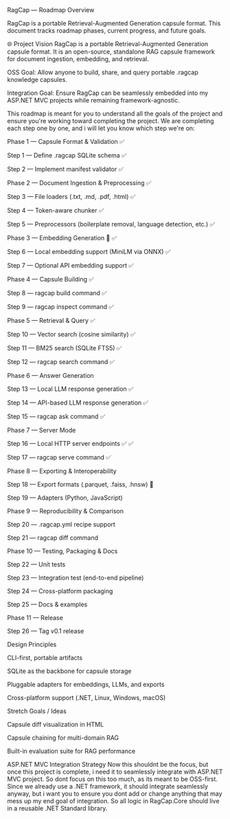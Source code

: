 RagCap — Roadmap
Overview

RagCap is a portable Retrieval-Augmented Generation capsule format.
This document tracks roadmap phases, current progress, and future goals.

🌐 Project Vision
RagCap is a portable Retrieval-Augmented Generation capsule format.
It is an open-source, standalone RAG capsule framework for document ingestion, embedding, and retrieval.

OSS Goal: Allow anyone to build, share, and query portable .ragcap knowledge capsules.

Integration Goal: Ensure RagCap can be seamlessly embedded into my ASP.NET MVC projects while remaining framework-agnostic.

This roadmap is meant for you to understand all the goals of the project and ensure you're working toward completing the project.
We are completing each step one by one, and i will let you know which step we're on:

Phase 1 — Capsule Format & Validation ✅

 Step 1 — Define .ragcap SQLite schema ✅

 Step 2 — Implement manifest validator ✅

Phase 2 — Document Ingestion & Preprocessing ✅

 Step 3 — File loaders (.txt, .md, .pdf, .html) ✅

 Step 4 — Token-aware chunker ✅

 Step 5 — Preprocessors (boilerplate removal, language detection, etc.) ✅

Phase 3 — Embedding Generation 🚧 ✅

 Step 6 — Local embedding support (MiniLM via ONNX) ✅

 Step 7 — Optional API embedding support ✅

Phase 4 — Capsule Building ✅

 Step 8 — ragcap build command ✅

 Step 9 — ragcap inspect command ✅

Phase 5 — Retrieval & Query ✅

 Step 10 — Vector search (cosine similarity) ✅

 Step 11 — BM25 search (SQLite FTS5) ✅

 Step 12 — ragcap search command ✅

Phase 6 — Answer Generation

 Step 13 — Local LLM response generation ✅

 Step 14 — API-based LLM response generation ✅

 Step 15 — ragcap ask command ✅

Phase 7 — Server Mode

 Step 16 — Local HTTP server endpoints ✅ ✅

 Step 17 — ragcap serve command ✅

Phase 8 — Exporting & Interoperability

 Step 18 — Export formats (.parquet, .faiss, .hnsw) 🚧

 Step 19 — Adapters (Python, JavaScript)

Phase 9 — Reproducibility & Comparison

 Step 20 — .ragcap.yml recipe support

 Step 21 — ragcap diff command

Phase 10 — Testing, Packaging & Docs

 Step 22 — Unit tests

 Step 23 — Integration test (end-to-end pipeline)

 Step 24 — Cross-platform packaging

 Step 25 — Docs & examples

Phase 11 — Release

 Step 26 — Tag v0.1 release

Design Principles

CLI-first, portable artifacts

SQLite as the backbone for capsule storage

Pluggable adapters for embeddings, LLMs, and exports

Cross-platform support (.NET, Linux, Windows, macOS)

Stretch Goals / Ideas

Capsule diff visualization in HTML

Capsule chaining for multi-domain RAG

Built-in evaluation suite for RAG performance



ASP.NET MVC Integration Strategy
Now this shouldnt be the focus, but once this project is complete, i need it to seamlessly integrate with ASP.NET MVC project. So dont focus on this too much, as its meant to be OSS-first. Since we already use a .NET framework, it should integrate seamlessly anyway, but i want you to ensure you dont add or change anything that may mess up my end goal of integration. So all logic in RagCap.Core should live in a reusable .NET Standard library.